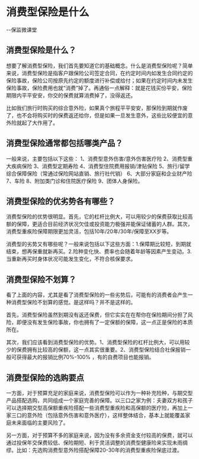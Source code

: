 # 消费型保险是什么

--保监微课堂

## 消费型保险是什么？

想要了解消费型保险，我们首先要知道它的基础概念。什么是消费型保险呢？简单来说，消费型保险是指客户跟保险公司签定合同，在约定时间内如发生合同约定的保险事故，保险公司按原先约定的额度进行补偿或给付；如果在约定时间内未发生保险事故，保险费用也就“消费”掉了。再通俗一点解释：就是花钱买份平安，保险期限内平平安安，你交的保费就算消费掉了，没得返还。

比如我们旅行时购买的综合意外险，如果真个旅程平平安安，那保险到期就作废了，也不会将购买时的保费返还给你，但是如果一旦发生意外，这些比较便宜的意外险就起了大作用了。

## 消费型保险通常都包括哪类产品？

一般来说，主要包括以下这些： 1、消费型意外伤害/意外伤害医疗险 2、消费型重大疾病保险 3、消费型定期寿险 4、消费型住院费用报销/津贴保险 5、旅行/留学综合保障保险（常通过保险网站直销、旅行社代销） 6、大部分家庭和企业财产险 7、车险 8、附加类门诊和住院医疗保险 9、团体人身保险。

## 消费型保险的优劣势各有哪些？

消费型保险的优势很明显。首先，它的杠杆比例大，可以用较少的保费获取比较高额的保障，更适合目前经济状况欠佳或投资能力极强并能保证储蓄的人群。其次，消费型重疾险保障期限更加灵活，包括10年/20年/30年/保障至XX岁等。

消费型的劣势又有哪些呢？一般来说包括以下这些方面：1.保障期比较短，到期就结束，想再保重就新再买。2.险种变化快、费率也会随着年龄等因素产生变动。3.当重新再买时身体状况可能发生变化，不符合核保要求。

## 消费型保险不划算？

看了上面的内容，尤其是看了消费型保险的一些劣势后，可能有的消费者会产生一种消费型保险不划算的感觉。是这样吗？并不是这样的。

首先，消费型保险虽然到期没有返还保费，但它实实在在帮你在保险期间分担了风险，即便没有发生保险事故，你也拥有了一定保额的保障，这一点正是保险的本质所在。

其次，我们应该看到消费型保险的优势。1、消费型保险的杠杆比例大，可以用较少的保费拥有比较高的保额，这一点其实很重要。2、消费型保险结合社保报销一般可获得最大的报销比例70%-100% ，有的自费项目也能报销。

## 消费型保险的选购要点

一方面，对于预算充足的家庭来说，消费型保险可以作为一种补充险种，与期交型产品搭配选购，共同组成一个家庭完善的保障。以三口之家为例：夫妻双方和孩子可以选择期交型高保额重疾险搭配一些消费型重疾险和高保额的医疗险，再加上一家三口的意外险（包括意外伤害和意外医疗），这样整体结合，基本上就能覆盖家庭未来面临的主要风险了。

另一方面，对于预算不多的家庭来说，因为没有多余资金支付较高的保费，就可以通过投保年交保费较低、保险期短、利于灵活调整的消费型健康险来实现未雨绸缪。比如：先选购消费型意外险搭配保障20-30年的消费型重疾险保底过渡。

